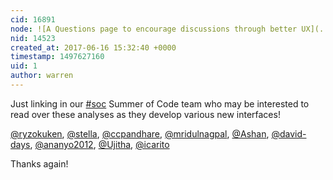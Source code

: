 ```yaml
---
cid: 16891
node: ![A Questions page to encourage discussions through better UX](../notes/siyuan/06-12-2017/a-questions-page-to-encourage-discussions-through-better-ux)
nid: 14523
created_at: 2017-06-16 15:32:40 +0000
timestamp: 1497627160
uid: 1
author: warren
---
```


Just linking in our [#soc](/tag/soc) Summer of Code team who may be interested to read over these analyses as they develop various new interfaces! 

[@ryzokuken](/profile/ryzokuken), [@stella](/profile/stella), [@ccpandhare](/profile/ccpandhare), [@mridulnagpal](/profile/mridulnagpal), [@Ashan](/profile/Ashan), [@david-days](/profile/david-days), [@ananyo2012](/profile/ananyo2012), [@Ujitha](/profile/Ujitha), [@icarito](/profile/icarito)

Thanks again!